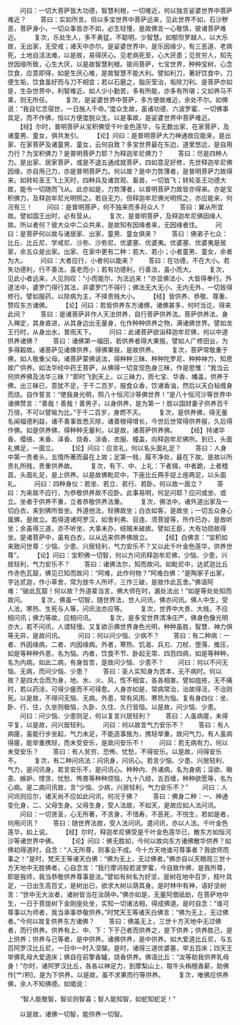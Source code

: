 <!-- { "loadSidebar": true } -->
　　问曰：一切大菩萨皆大功德，智慧利根，一切难近，何以独言娑婆世界中菩萨难近？
　　答曰：实如所言。但以多宝世界中菩萨远来，见此世界不如，石沙秽恶，菩萨身小，一切众事皆亦不如，必生轻慢，是故佛言一心敬慎，彼诸菩萨难近。
　　复次，乐处生人，多不勇猛，不聪明，少智慧。如郁怛罗越人，以大乐故，无出家，无受戒；诸天中亦尔。是娑婆世界中，是乐因缘少，有三恶道、老病死，土地自活法难，以是故，易得厌心。见老病死至，心大厌患；见贫穷人，知先世因缘所致，心生大厌，以是故智慧利根。彼间菩萨，七宝世界，种种宝树，心念饮食，应意即得，如是生厌心难，是故智慧不能大利。譬如利刀，著好饮食中，刀便生垢，饮食虽好而与刀不相宜；若以石磨之，脂灰莹治，垢除刀利。是菩萨亦如是，生杂世界中，利智难近。如人少小勤苦，多有所能，亦多有所堪；又如养马不乘，则无所任。
　　复次，是娑婆世界中菩萨，多方便故难近，余处不尔。如佛说：“我自忆念宿世，一日施人千命。”度众生故，虽诸功德、六波罗蜜、一切佛事具足，而不作佛，恒以方便度脱众生。以是事故，是娑婆世界中菩萨难近。
　　【经】尔时，普明菩萨从宝积佛受千叶金色莲华，与无数出家、在家菩萨，及诸童男、童女，俱共发引。
　　【论】问曰：是普明菩萨大力神通故应能来，是出家、在家菩萨及诸童男、童女，云何自致？多宝世界最在东边，道里悠远，是自用力行？为宝积佛力？是普明菩萨力耶？为释迦牟尼佛力？
　　答曰：尽是四种人力。是出家、居家菩萨，或是不退五通成就菩萨，四如意足好修，先世释迦牟尼佛因缘，亦自用己力，亦是普明菩萨力。何以故？是中力势薄者，是普明菩萨力故得来。如转轮圣王飞上天时，四种兵及诸宫观、畜兽，一切皆飞；转轮圣王功德大故，能令一切随而飞从。此亦如是，力势薄者，以普明菩萨力故皆亦得来。亦是宝积佛力，及释迦牟尼光明照之。若自无力，但释迦牟尼佛光明照之，亦应能来，何况有三！
　　问曰：是普明菩萨，何不独来而多将众人？
　　答曰：翼从所宜故。譬如国王出时，必有营从。
　　复次，是普明菩萨，及释迦牟尼佛因缘人故。所以者何？彼大众中二众共来，是故知有因缘者来，无因缘者住。
　　问曰：是菩萨何以故与诸居家、出家，童男、童女俱来？
　　答曰：佛弟子七众：比丘、比丘尼、学戒尼、沙弥、沙弥尼、优婆塞、优婆夷。优婆塞、优婆夷是居家，余五众是出家。出家、在家中更有二种：若大、若小；小者童男、童女，余者为大。
　　问曰：大者应行，小者何以能来？
　　答曰：在功德，不在大小。若失功德利，行不善法，虽老而小；若有功德利，行善法，虽小而大。
　　复次，见此小者远来，人见则叹：“小而能尔，为法远来！”亦显佛法小、大皆得奉行。外道法中，婆罗门得行其法，非婆罗门不得行；佛法无大无小，无内无外，一切皆得修行。譬如服药，以除病为主，不择贵贱大小。
　　【经】皆供养、恭敬、尊重、赞叹东方诸佛。
　　【论】问曰：若皆供养东方诸佛，诸佛甚多，何时当讫，得来此间？
　　答曰：是诸菩萨非作人天法供养，自行菩萨供养法。菩萨供养法，身入禅定，其身直进，从其身边出无量身，化作种种供养之物，满诸佛世界。譬如龙王行时，从身出水，普雨天下。
　　问曰：此诸菩萨欲诣释迦牟尼佛，何以中道供养诸佛？
　　答曰：诸佛第一福田，若供养者得大果报。譬如人广修田业，为多得榖故。诸菩萨见诸佛供养，得佛果报，是故供养。
　　复次，菩萨常敬重于佛，如人敬重父母。诸菩萨蒙佛说法，得种种三昧、种种陀罗尼、种种神力，知恩故广供养。如法华经中药王菩萨，从佛得一切变现色身三昧，作是思惟：“我当云何供养佛及法华三昧？”即时飞到天上，以三昧力，雨七宝、华香、幡盖，供养于佛。出三昧已，意犹不足，于千二百岁，服食众香，饮诸香油，然后以天白毡缠身而烧。自作誓言：“使我身光明，照八十恒河沙等佛世界！”是八十恒河沙等世界中诸佛赞言：“善哉！善哉！善男子，以身供养，是为第一！胜以国财妻子供养百千万倍，不可以譬喻为比。”于千二百岁，身燃不灭。
　　复次，是供养佛，得无量名闻福德利益，诸不善事皆悉灭除，诸善根得增长，今世后世常得供养报，久后得作佛。如是供养佛，得种种无量利，以是故，诸菩萨供养佛。
　　【经】持诸华香、缨络、末香、泽香、烧香、涂香、衣服、幢盖，向释迦牟尼佛所。到已，头面礼佛足，一面立。
　　【论】问曰：应言礼，何以名头面礼足？
　　答曰：人身中第一贵者头，五情所著而最在上故；足第一贱，履不净处，最在下故。是故以所贵礼所贱，贵重供养故。
　　复次，有下、中、上礼：下者揖，中者跪，上者稽首。头面礼足，是上供养。以是故佛毗尼中，下座比丘两手捉上座两足，以头面礼。
　　问曰：四种身仪：若坐、若立、若行、若卧。何以故一面立？
　　答曰：为来故不应行，为恭敬供养故不应卧。此事易明，何足问耶？应问或坐、或立。坐者于供养不重，立者恭敬供养法重。
　　复次，佛法中，诸外道出家及一切白衣，来到佛所皆坐。外道他法，轻佛故坐；白衣如客，是故坐；一切五众身心属佛，是故立。若得道诸阿罗汉，如舍利弗、目连、须菩提等，所作已办，是故听坐；余虽得三道，亦不听坐，大事未办，结贼未破故。譬如王臣，大有功勋故得坐。是诸菩萨中，虽有白衣，以从远来供养佛故立。
　　【经】白佛言：“宝积如来致问世尊：少恼、少患、兴居轻利，气力安乐不？又以此千叶金色莲华，供养世尊”。
　　【论】问曰：宝积佛一切智，何以方问讯释迦牟尼佛，少恼、少患，兴居轻利，气力安乐不？
　　答曰：诸佛法尔，知而故问。如毗尼中，达贰迦比丘作赤色瓦窟，佛见已知而故问：“阿难，此作何物？”阿难白佛：“是陶家子出家，字达贰迦，作小草舍，常为放牛人所坏，三作三破，是故作此瓦舍。”佛语阿难：“破此瓦窟！何以故？外道辈当言，佛大师在时，漏处法出！”如是等处处知而故问。
　　复次，佛虽一切智，随世界法，世人问讯，佛亦问讯。佛人中生，受人法，寒热、生死与人等，问讯法亦应等。
　　复次，世界中大贵、大贱，不应相问讯；佛力等故，应相问讯。
　　复次，是多宝世界清净庄严，佛身色像光明亦大，若不问讯，人谓轻慢。又复欲示佛世界身色光明，种种虽胜，智慧、神力俱等无异，是故问讯。
　　问曰：何以问少恼、少病不？
　　答曰：有二种病：一者、外因缘病，二者、内因缘病。外者，寒热、饥渴、兵刃、刀杖、堕落、推压，如是等种种外患，名为恼。内者，饮食不节、卧起无常、四百四病，如是等种种，名为内病。如此二病，有身皆苦，是故问少恼、少患不？
　　问曰：何以不问无恼、无病，而问少恼、少患？
　　答曰：圣人实知身为苦本，无不病时。何以故？是四大合而为身，地、水、火、风，性不相宜，各各相害。譬如疽疮，无不痛时，若以药涂，可得少瘥而不可得愈。人身亦如是，常病常治，治故得活，不治则死。以是故，不得问无恼、无病。外患，常有风雨、寒热为恼。复有身四仪：坐、卧、行、住，久坐则极恼，久卧、久住、久行皆恼。以是故，问少恼、少患。
　　问曰：问少恼、少患则足，何以复言兴居轻利？
　　答曰：人虽病瘥，未得平复，以是故，问兴居轻利。
　　问曰：何以故言气力安乐不？
　　答曰：有人病瘥，虽能行步坐起，气力未足，不能造事施为，携轻举重，故问气力。有人虽病得瘥，能举重携轻，而未受安乐，是故问安乐不！
　　问曰：若无病有力，何以未受安乐？
　　答曰：有人贫穷、恐怖、忧愁，不得安乐。以是故，问得安乐不。
　　复次，有二种问讯法：问讯身，问讯心。若言少恼、少患、兴居轻利、气力，是问讯身。若言安乐不，是问讯心。种种内、外诸病，名为身病；淫欲、瞋恚、嫉妒、悭贪、忧愁、怖畏等种种烦恼，九十八结，五百缠，种种欲愿等，名为心病。是二病问讯故，言“少恼、少病，兴居轻利，气力安乐不？”
　　问曰：人问讯则应尔，诸天尚不应如此问讯，何况于佛？
　　答曰：佛身二种：一、神通变化身，二、父母生身。父母生身，受人法故，不如天，是故应如人法问讯。
　　问曰：一切贤圣，心无所著，不贪身，不惜寿，不恶死，不悦生，若如是者，何用问讯？
　　答曰：随世界法故，受人法问讯。遣问讯，亦以人法。千叶金色莲华，如上说。
　　【经】尔时，释迦牟尼佛受是千叶金色莲华已，散东方如恒河沙等诸世界中佛。
　　【论】问曰：佛无胜如，今何以故向东方诸佛散华供养？如佛初得道时，自念：“人无所尊，则事业不成。今十方天地谁可尊事者？我欲师而事之！”是时，梵天王等诸天白佛：“佛为无上，无过佛者。”佛亦自以天眼观三世十方天地中无胜佛者，心自念言：“我行摩诃般若波罗蜜，今自致作佛，是我所尊，即是我师，我当恭敬供养尊事是法。”譬如有树名为好坚，是树在地中百岁，枝叶具足，一日出生高百丈，是树出已，欲求大树以荫其身。是时林中有神，语好坚树言：“世中无大汝者，诸树皆当在汝荫中。”佛亦如是，无量阿僧祇劫，在菩萨地中生，一日于菩提树下金刚座处坐，实知一切诸法相，得成佛道。是时自念：“谁可尊事以为师者，我当承事恭敬供养。”时梵天王等诸天白佛言：“佛为无上，无过佛者。”今何以故复供养东方诸佛？
　　答曰：佛虽无上，三世十方天地中无过佛者，而行供养。供养有上、中、下：下于己者而供养之，是下供养；供养胜己，是上供养；供养与己等者，是中供养。诸佛供养，是中供养。如大爱道比丘尼，与五百阿罗汉比丘尼，一日中一时入涅槃。是时，诸得三道优婆塞，举五百床；四天王举佛乳母大爱道床；佛自在前擎香罏，烧香供养。佛语比丘：“汝等助我供养乳母身！”尔时，诸阿罗汉比丘，各各以神足力，到摩梨山上，取牛头栴檀香薪，助佛作[艹/积]，是为下供养。以是故，虽不求果而行等供养。
　　复次，唯佛应供养佛，余人不知佛德。如偈说：

　　“智人能敬智，智论则智喜；智人能知智，如蛇知蛇足！”

　　以是故，诸佛一切智，能供养一切智。
